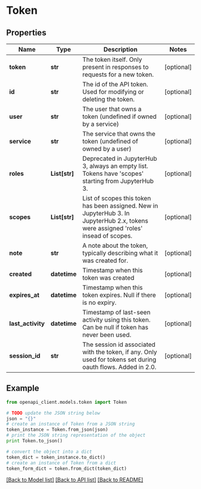 # Token


## Properties

Name | Type | Description | Notes
------------ | ------------- | ------------- | -------------
**token** | **str** | The token itself. Only present in responses to requests for a new token. | [optional] 
**id** | **str** | The id of the API token. Used for modifying or deleting the token. | [optional] 
**user** | **str** | The user that owns a token (undefined if owned by a service) | [optional] 
**service** | **str** | The service that owns the token (undefined of owned by a user) | [optional] 
**roles** | **List[str]** | Deprecated in JupyterHub 3, always an empty list. Tokens have &#39;scopes&#39; starting from JupyterHub 3. | [optional] 
**scopes** | **List[str]** | List of scopes this token has been assigned. New in JupyterHub 3. In JupyterHub 2.x, tokens were assigned &#39;roles&#39; insead of scopes. | [optional] 
**note** | **str** | A note about the token, typically describing what it was created for. | [optional] 
**created** | **datetime** | Timestamp when this token was created | [optional] 
**expires_at** | **datetime** | Timestamp when this token expires. Null if there is no expiry. | [optional] 
**last_activity** | **datetime** | Timestamp of last-seen activity using this token. Can be null if token has never been used.  | [optional] 
**session_id** | **str** | The session id associated with the token, if any. Only used for tokens set during oauth flows.  Added in 2.0.  | [optional] 

## Example

```python
from openapi_client.models.token import Token

# TODO update the JSON string below
json = "{}"
# create an instance of Token from a JSON string
token_instance = Token.from_json(json)
# print the JSON string representation of the object
print Token.to_json()

# convert the object into a dict
token_dict = token_instance.to_dict()
# create an instance of Token from a dict
token_form_dict = token.from_dict(token_dict)
```
[[Back to Model list]](../README.md#documentation-for-models) [[Back to API list]](../README.md#documentation-for-api-endpoints) [[Back to README]](../README.md)


